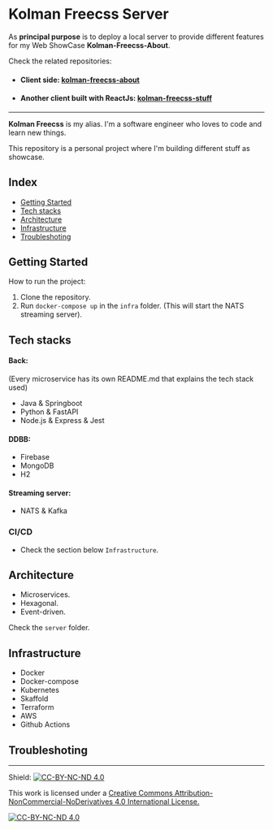 # Kolman Freecss Server

As **principal purpose** is to deploy a local server to provide different features for my Web ShowCase **Kolman-Freecss-About**.

Check the related repositories:

- #### Client side: [kolman-freecss-about](https://github.com/Kolman-Freecss/Kolman-Freecss-About)
- #### Another client built with ReactJs: [kolman-freecss-stuff](https://github.com/Kolman-Freecss/Kolman-Freecss-Stuff)

___

**Kolman Freecss** is my alias. I'm a software engineer who loves to code and learn new things. 

This repository is a personal project where I'm building different stuff as showcase.

## Index

- [Getting Started](#getting-started)
- [Tech stacks](#tech-stacks)
- [Architecture](#architecture)
- [Infrastructure](#infrastructure)
- [Troubleshoting](#troubleshoting)

## Getting Started

How to run the project:

1. Clone the repository.
2. Run `docker-compose up` in the `infra` folder. (This will start the NATS streaming server).

## Tech stacks

#### Back:

(Every microservice has its own README.md that explains the tech stack used)

- Java & Springboot
- Python & FastAPI
- Node.js & Express & Jest

#### DDBB:

- Firebase
- MongoDB
- H2

#### Streaming server:

- NATS & Kafka

### CI/CD

- Check the section below `Infrastructure`.

## Architecture

- Microservices.
- Hexagonal. 
- Event-driven.

Check the `server` folder.

## Infrastructure

- Docker
- Docker-compose
- Kubernetes
- Skaffold
- Terraform
- AWS
- Github Actions

## Troubleshoting


---

Shield: [![CC-BY-NC-ND 4.0][CC-BY-NC-ND-shield]][CC-BY-NC-ND]

This work is licensed under a [Creative Commons Attribution-NonCommercial-NoDerivatives 4.0 International License.][CC-BY-NC-ND]

[![CC-BY-NC-ND 4.0][CC-BY-NC-ND-image]][CC-BY-NC-ND]

[CC-BY-NC-ND-shield]: https://img.shields.io/badge/License-CC--BY--NC--ND--4.0-lightgrey
[CC-BY-NC-ND]: http://creativecommons.org/licenses/by-nc-nd/4.0/
[CC-BY-NC-ND-image]: https://i.creativecommons.org/l/by-nc-nd/4.0/88x31.png

